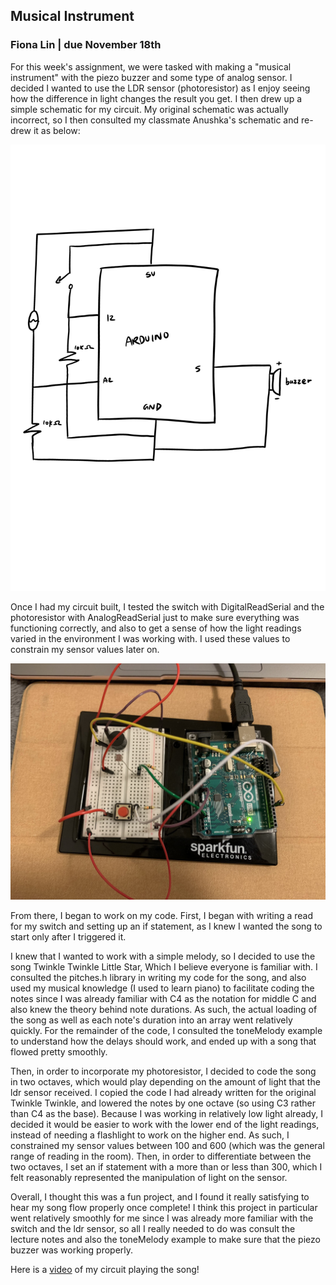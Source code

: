 ## Musical Instrument

### Fiona Lin | due November 18th

For this week's assignment, we were tasked with making a "musical instrument" with the piezo buzzer and some type of analog sensor. I decided I wanted to use the LDR sensor (photoresistor) as I enjoy seeing how the difference in light changes the result you get. I then drew up a simple schematic for my circuit. My original schematic was actually incorrect, so I then consulted my classmate Anushka's schematic and re-drew it as below:

![](https://github.com/fionajlin/IntrotoIM/blob/main/Nov%2018%20Musical%20Instrument/media/nov%2018%20edit%20schematic.jpg)

Once I had my circuit built, I tested the switch with DigitalReadSerial and the photoresistor with AnalogReadSerial just to make sure everything was functioning correctly, and also to get a sense of how the light readings varied in the environment I was working with. I used these values to constrain my sensor values later on. 

![](https://github.com/fionajlin/IntrotoIM/blob/main/Nov%2018%20Musical%20Instrument/media/nov%2018%20music.jpg)

From there, I began to work on my code. First, I began with writing a read for my switch and setting up an if statement, as I knew I wanted the song to start only after I triggered it. 

I knew that I wanted to work with a simple melody, so I decided to use the song Twinkle Twinkle Little Star, Which I believe everyone is familiar with. I consulted the pitches.h library in writing my code for the song, and also used my musical knowledge (I used to learn piano) to facilitate coding the notes since I was already familiar with C4 as the notation for middle C and also knew the theory behind note durations. As such, the actual loading of the song as well as each note's duration into an array went relatively quickly. For the remainder of the code, I consulted the toneMelody example to understand how the delays should work, and ended up with a song that flowed pretty smoothly. 

Then, in order to incorporate my photoresistor, I decided to code the song in two octaves, which would play depending on the amount of light that the ldr sensor received. I copied the code I had already written for the original Twinkle Twinkle, and lowered the notes by one octave (so using C3 rather than C4 as the base). Because I was working in relatively low light already, I decided it would be easier to work with the lower end of the light readings, instead of needing a flashlight to work on the higher end. As such, I constrained my sensor values between 100 and 600 (which was the general range of reading in the room). Then, in order to differentiate between the two octaves, I set an if statement with a more than or less than 300, which I felt reasonably represented the manipulation of light on the sensor. 

Overall, I thought this was a fun project, and I found it really satisfying to hear my song flow properly once complete! I think this project in particular went relatively smoothly for me since I was already more familiar with the switch and the ldr sensor, so all I really needed to do was consult the lecture notes and also the toneMelody example to make sure that the piezo buzzer was working properly. 

Here is a [video](https://github.com/fionajlin/IntrotoIM/blob/main/Nov%2018%20Musical%20Instrument/media/nov18%20music%20vid.mov) of my circuit playing the song!
